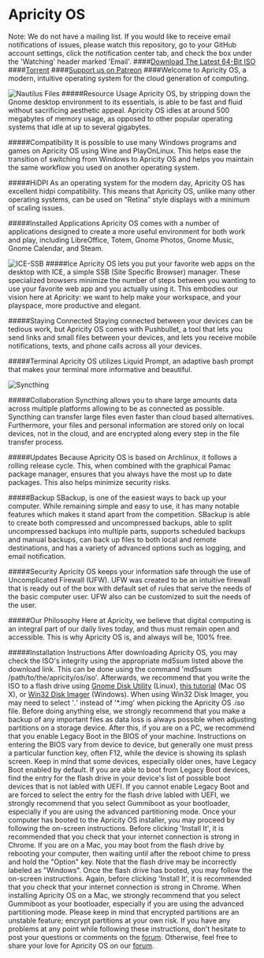 # Apricity OS
Note: We do not have a mailing list. If you would like to receive email notifications of issues, please watch this repository, go to your GitHub account settings, click the notification center tab, and check the box under the 'Watching' header marked 'Email'.
####[Download The Latest 64-Bit ISO](https://sourceforge.net/projects/apricityos/files/apricity_os-09.2015-beta.iso/download)
####[Torrent](http://apricityos.com/iso/apricity_os-09.2015-beta.torrent)
####[Support us on Patreon](http://www.patreon.com/apricity)
####Welcome to Apricity OS, a modern, intuitive operating system for the cloud generation of computing. 

![Nautilus Files](http://apricityos.com/assets/img/back/apricity-laptop.jpg)
#####Resource Usage
Apricity OS, by stripping down the Gnome desktop environment to its essentials, is able to be fast and fluid without sacrificing aesthetic appeal. Apricity OS idles at around 500 megabytes of memory usage, as opposed to other popular operating systems that idle at up to several gigabytes.

#####Compatibility
It is possible to use many Windows programs and games on Apricity OS using Wine and PlayOnLinux. This helps ease the transition of switching from Windows to Apricity OS and helps you maintain the same workflow you used on another operating system.

#####HiDPI
As an operating system for the modern day, Apricity OS has excellent hidpi compatibility. This means that Apricity OS, unlike many other operating systems, can be used on “Retina” style displays with a minimum of scaling issues.

#####Installed Applications
Apricity OS comes with a number of applications designed to create a more useful environment for both work and play, including LibreOffice, Totem, Gnome Photos, Gnome Music, Gnome Calendar, and Steam.
	
![ICE-SSB](http://apricityos.com/assets/img/back/apricity-laptop-ice.jpg)
#####Ice
Apricity OS lets you put your favorite web apps on the desktop with ICE, a simple SSB (Site Specific Browser) manager. These specialized browsers minimize the number of steps between you wanting to use your favorite web app and you actually using it. This embodies our vision here at Apricity: we want to help make your workspace, and your playspace, more productive and elegant.

#####Staying Connected
Staying connected between your devices can be tedious work, but Apricity OS comes with Pushbullet, a tool that lets you send links and small files between your devices, and lets you receive mobile notifications, texts, and phone calls across all your devices.

#####Terminal
Apricity OS utilizes Liquid Prompt, an adaptive bash prompt that makes your terminal more informative and beautiful.

![Syncthing](http://apricityos.com/assets/img/back/apricity-laptop-syncthing.jpg)

#####Collaboration
Syncthing allows you to share large amounts data across multiple platforms allowing to be as connected as possible. Syncthing can transfer large files even faster than cloud based alternatives. Furthermore, your files and personal information are stored only on local devices, not in the cloud, and are encrypted along every step in the file transfer process.

#####Updates
Because Apricity OS is based on Archlinux, it follows a rolling release cycle. This, when combined with the graphical Pamac package manager, ensures that you always have the most up to date packages. This also helps minimize security risks.

#####Backup
SBackup, is one of the easiest ways to back up your computer. While remaining simple and easy to use, it has many notable features which makes it stand apart from the competition. SBackup is able to create both compressed and uncompressed backups, able to split uncompressed backups into multiple parts, supports scheduled backups and manual backups, can back up files to both local and remote destinations, and has a variety of advanced options such as logging, and email notification. 

#####Security
Apricity OS keeps your information safe through the use of Uncomplicated Firewall (UFW).  UFW was created to be an intuitive firewall that is ready out of the box with default set of rules that serve the needs of the basic computer user. UFW also can be customized to suit the needs of the user.

#####Our Philosophy
Here at Apricity, we believe that digital computing is an integral part of our daily lives today, and thus must remain open and accessible. This is why Apricity OS is, and always will be, 100% free.

#####Installation Instructions
After downloading Apricity OS, you may check the ISO's integrity using the appropriate md5sum listed above the download link. This can be done using the command 'md5sum /path/to/the/apricity/os/iso'. Afterwards, we recommend that you write the ISO to a flash drive using [Gnome Disk Utility](https://launchpad.net/gnome-disk-utility) (Linux), [this tutorial](http://osxdaily.com/2015/06/05/copy-iso-to-usb-drive-mac-os-x-command/) (Mac OS X), or [Win32 Disk Imager](http://sourceforge.net/projects/win32diskimager/) (Windows). When using Win32 Disk Imager, you may need to select '*.*' instead of '*.img' when picking the Apricity OS .iso file. Before doing anything else, we strongly recommend that you make a backup of any important files as data loss is always possible when adjusting partitions on a storage device. After this, if you are on a PC, we recommend that you enable Legacy Boot in the BIOS of your machine. Instructions on entering the BIOS vary from device to device, but generally one must press a particular function key, often F12, while the device is showing its splash screen. Keep in mind that some devices, especially older ones, have Legacy Boot enabled by default. If you are able to boot from Legacy Boot devices, find the entry for the flash drive in your device's list of possible boot devices that is not labled with UEFI. If you cannot enable Legacy Boot and are forced to select the entry for the flash drive labled with UEFI, we strongly recommend that you select Gummiboot as your bootloader, especially if you are using the advanced partitioning mode. Once your computer has booted to the Apricity OS installer, you may proceed by following the on-screen instructions. Before clicking 'Install It', it is recommended that you check that your internet connection is strong in Chrome. If you are on a Mac, you may boot from the flash drive by rebooting your computer, then waiting until after the reboot chime to press and hold the "Option" key. Note that the flash drive may be incorrectly labeled as "Windows". Once the flash drive has booted, you may follow the on-screen instructions. Again, before clicking 'Install It', it is recommended that you check that your internet connection is strong in Chrome. When installing Apricity OS on a Mac, we strongly recommend that you select Gummiboot as your bootloader, especially if you are using the advanced partitioning mode. Please keep in mind that encrypted partitions are an unstable feature; encrypt partitions at your own risk. If you have any problems at any point while following these instructions, don't hesitate to post your questions or comments on the [forum](http://apricityos.com/forum). Otherwise, feel free to share your love for Apricity OS on our [forum](http://apricityos.com/forum).
